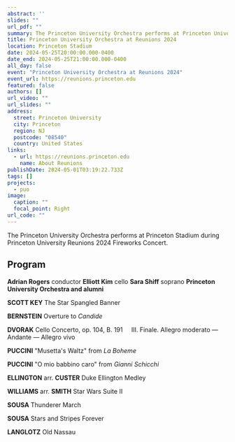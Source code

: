 ```yaml
---
abstract: ''
slides: ""
url_pdf: ""
summary: The Princeton University Orchestra performs at Princeton University Reunions 2024.
title: Princeton University Orchestra at Reunions 2024
location: Princeton Stadium
date: 2024-05-25T20:00:00.000-0400
date_end: 2024-05-25T21:00:00.000-0400
all_day: false
event: "Princeton University Orchestra at Reunions 2024"
event_url: https://reunions.princeton.edu
featured: false
authors: []
url_video: ""
url_slides: ""
address:
  street: Princeton University
  city: Princeton
  region: NJ
  postcode: "08540"
  country: United States
links:
  - url: https://reunions.princeton.edu
    name: About Reunions
publishDate: 2024-05-01T03:19:22.733Z
tags: []
projects:
  - puo
image:
  caption: ""
  focal_point: Right
url_code: ""
---
```

The Princeton University Orchestra performs at Princeton Stadium during Princeton University Reunions 2024 Fireworks Concert.

## Program
**Adrian Rogers** conductor
**Elliott Kim** cello
**Sara Shiff** soprano
**Princeton University Orchestra and alumni**

**SCOTT KEY** The Star Spangled Banner

**BERNSTEIN** Overture to *Candide*

**DVORAK** Cello Concerto, op. 104, B. 191
&nbsp;&nbsp;&nbsp;&nbsp;III. Finale. Allegro moderato — Andante — Allegro vivo

**PUCCINI** "Musetta's Waltz" from *La Boheme*

**PUCCINI** "O mio babbino caro" from *Gianni Schicchi*

**ELLINGTON** arr. **CUSTER** Duke Ellington Medley

**WILLIAMS** arr. **SMITH** Star Wars Suite II

**SOUSA** Thunderer March

**SOUSA** Stars and Stripes Forever

**LANGLOTZ** Old Nassau
